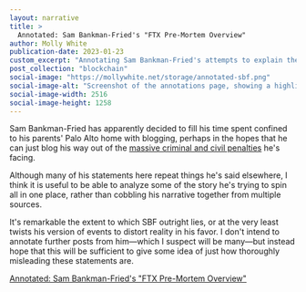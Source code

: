```yaml
---
layout: narrative
title: >
  Annotated: Sam Bankman-Fried's "FTX Pre-Mortem Overview"
author: Molly White
publication-date: 2023-01-23
custom_excerpt: "Annotating Sam Bankman-Fried's attempts to explain the FTX collapse."
post_collection: "blockchain"
social-image: "https://mollywhite.net/storage/annotated-sbf.png"
social-image-alt: "Screenshot of the annotations page, showing a highlighted sentence with several comments."
social-image-width: 2516
social-image-height: 1258
---
```


Sam Bankman-Fried has apparently decided to fill his time spent confined to his parents' Palo Alto home with blogging, perhaps in the hopes that he can just blog his way out of the [massive criminal and civil penalties](https://newsletter.mollywhite.net/p/issue-13-dont-threaten-me-with-a) he's facing.

Although many of his statements here repeat things he's said elsewhere, I think it is useful to be able to analyze some of the story he's trying to spin all in one place, rather than cobbling his narrative together from multiple sources.

It's remarkable the extent to which SBF outright lies, or at the very least twists his version of events to distort reality in his favor. I don't intend to annotate further posts from him—which I suspect will be many—but instead hope that this will be sufficient to give some idea of just how thoroughly misleading these statements are.

[Annotated: Sam Bankman-Fried's "FTX Pre-Mortem Overview"](https://www.mollywhite.net/annotations/sbf-ftx-pre-mortem-overview)